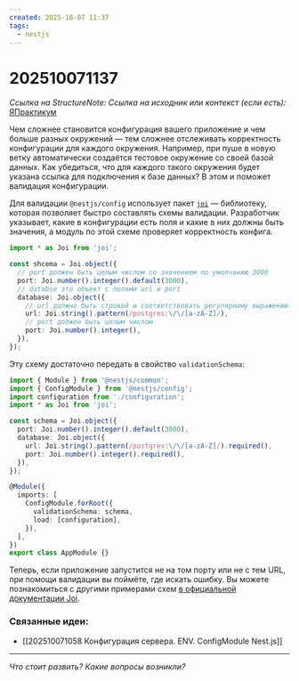 ```yaml
---
created: 2025-10-07 11:37
tags:
  - nestjs
---
```

# 202510071137
*Ссылка на StructureNote:*
*Ссылка на исходник или контекст (если есть):* [ЯПрактикум](https://practicum.yandex.ru/trainer/backend-nodejs/lesson/64506ddc-7e9d-440a-acf6-bda3f77dd69f/)



Чем сложнее становится конфигурация вашего приложение и чем больше разных окружений — тем сложнее отслеживать корректность конфигурации для каждого окружения. Например, при пуше в новую ветку автоматически создаётся тестовое окружение со своей базой данных. Как убедиться, что для каждого такого окружения будет указана ссылка для подключения к базе данных? В этом и поможет валидация конфигурации.

Для валидации `@nestjs/config` использует пакет [`joi`](https://www.npmjs.com/package/joi) — библиотеку, которая позволяет быстро составлять схемы валидации. Разработчик указывает, какие в конфигурации есть поля и какие в них должны быть значения, а модуль по этой схеме проверяет корректность конфига.

```ts
import * as Joi from 'joi';

const shcema = Joi.object({
  // port должен быть целым числом со значением по умолчанию 3000
  port: Joi.number().integer().default(3000),
  // databse это объект с полями url и port
  database: Joi.object({
    // url должно быть строкой и соответствовать регулярному выражению
    url: Joi.string().pattern(/postgres:\/\/[a-zA-Z]/),
    // port должен быть целым числом
    port: Joi.number().integer(),
  }),
});
```
Эту схему достаточно передать в свойство `validationSchema`:
```ts
import { Module } from '@nestjs/common';
import { ConfigModule } from '@nestjs/config';
import configuration from './configuration';
import * as Joi from 'joi';

const schema = Joi.object({
  port: Joi.number().integer().default(3000),
  database: Joi.object({
    url: Joi.string().pattern(/postgres:\/\/[a-zA-Z]/).required(),
    port: Joi.number().integer().required(),
  }),
});

@Module({
  imports: [
    ConfigModule.forRoot({
      validationSchema: schema,
      load: [configuration],
    }),
  ],
})
export class AppModule {}
```

Теперь, если приложение запустится не на том порту или не с тем URL, при помощи валидации вы поймёте, где искать ошибку. Вы можете познакомиться с другими примерами схем [в официальной документации Joi](https://joi.dev/api/?v=17.6.0).
### Связанные идеи:
* [[202510071058 Конфигурация сервера. ENV. ConfigModule Nest.js]]
---

*Что стоит развить? Какие вопросы возникли?*